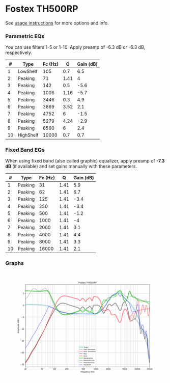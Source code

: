 # Fostex TH500RP
See [usage instructions](https://github.com/jaakkopasanen/AutoEq#usage) for more options and info.

### Parametric EQs
You can use filters 1-5 or 1-10. Apply preamp of -6.3 dB or -6.3 dB, respectively.

|   # | Type      |   Fc (Hz) |    Q |   Gain (dB) |
|-----|-----------|-----------|------|-------------|
|   1 | LowShelf  |       105 | 0.7  |         6.5 |
|   2 | Peaking   |        71 | 1.41 |         4   |
|   3 | Peaking   |       142 | 0.5  |        -5.6 |
|   4 | Peaking   |      1006 | 1.16 |        -5.7 |
|   5 | Peaking   |      3446 | 0.3  |         4.9 |
|   6 | Peaking   |      3869 | 3.52 |         2.1 |
|   7 | Peaking   |      4752 | 6    |        -1.5 |
|   8 | Peaking   |      5279 | 4.24 |        -2.9 |
|   9 | Peaking   |      6560 | 6    |         2.4 |
|  10 | HighShelf |     10000 | 0.7  |         0.7 |

### Fixed Band EQs
When using fixed band (also called graphic) equalizer, apply preamp of **-7.3 dB** (if available) and set gains manually with these parameters.

|   # | Type    |   Fc (Hz) |    Q |   Gain (dB) |
|-----|---------|-----------|------|-------------|
|   1 | Peaking |        31 | 1.41 |         5.9 |
|   2 | Peaking |        62 | 1.41 |         6.7 |
|   3 | Peaking |       125 | 1.41 |        -3.4 |
|   4 | Peaking |       250 | 1.41 |        -3.4 |
|   5 | Peaking |       500 | 1.41 |        -1.2 |
|   6 | Peaking |      1000 | 1.41 |        -4   |
|   7 | Peaking |      2000 | 1.41 |         3.1 |
|   8 | Peaking |      4000 | 1.41 |         4.4 |
|   9 | Peaking |      8000 | 1.41 |         3.3 |
|  10 | Peaking |     16000 | 1.41 |         2.1 |

### Graphs
![](./Fostex%20TH500RP.png)
